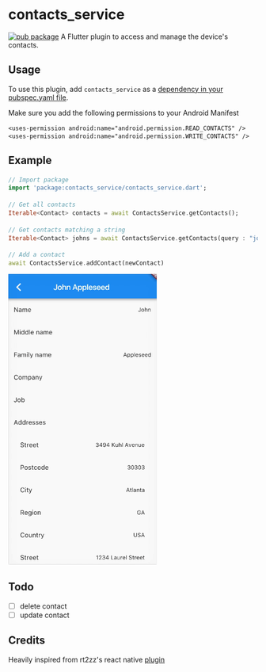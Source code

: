# contacts_service

[![pub package](https://img.shields.io/pub/v/contacts_service.svg)](https://pub.dartlang.org/packages/contacts_service)
A Flutter plugin to access and manage the device's contacts.


## Usage
To use this plugin, add `contacts_service` as a [dependency in your pubspec.yaml file](https://flutter.io/platform-plugins/).

Make sure you add the following permissions to your Android Manifest
```
<uses-permission android:name="android.permission.READ_CONTACTS" />
<uses-permission android:name="android.permission.WRITE_CONTACTS" />

```

## Example
``` dart
// Import package
import 'package:contacts_service/contacts_service.dart';

// Get all contacts
Iterable<Contact> contacts = await ContactsService.getContacts();

// Get contacts matching a string
Iterable<Contact> johns = await ContactsService.getContacts(query : "john");

// Add a contact
await ContactsService.addContact(newContact)
```
<img src="doc/example.gif" width="300">


## Todo
- [ ] delete contact
- [ ] update contact

## Credits

Heavily inspired from rt2zz's react native [plugin](https://github.com/rt2zz/react-native-contacts) 
